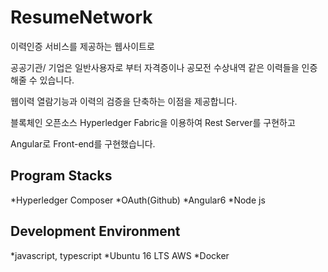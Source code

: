 # ResumeNetwork
이력인증 서비스를 제공하는 웹사이트로

공공기관/ 기업은 일반사용자로 부터 자격증이나 공모전 수상내역 같은 이력들을 인증해줄 수 있습니다.

웹이력 열람기능과 이력의 검증을 단축하는 이점을 제공합니다.

블록체인 오픈소스 Hyperledger Fabric을 이용하여 Rest Server를 구현하고

Angular로 Front-end를 구현했습니다.


## Program Stacks
*Hyperledger Composer
*OAuth(Github)
*Angular6
*Node js

## Development Environment
*javascript, typescript
*Ubuntu 16 LTS AWS
*Docker
